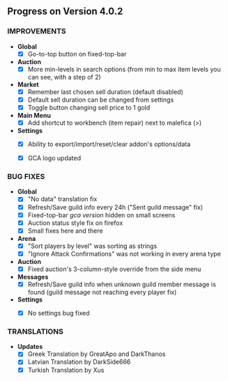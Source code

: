 
## Progress on Version 4.0.2


### IMPROVEMENTS
- **Global**
	- [x] Go-to-top button on fixed-top-bar
- **Auction**
	- [x] More min-levels in search options (from min to max item levels you can see, with a step of 2)
- **Market**
	- [x] Remember last chosen sell duration (default disabled)
	- [x] Default sell duration can be changed from settings
	- [x] Toggle button changing sell price to 1 gold
- **Main Menu**
	- [x] Add shortcut to workbench (item repair) next to malefica (>)
- **Settings**
	- [x] Ability to export/import/reset/clear addon's options/data
	- [x] GCA logo updated


### BUG FIXES
- **Global**
	- [x] "No data" translation fix
	- [x] Refresh/Save guild info every 24h ("Sent guild message" fix)
	- [x] Fixed-top-bar _gca version_ hidden on small screens
	- [x] Auction status style fix on firefox
	- [x] Small fixes here and there
- **Arena**
	- [x] "Sort players by level" was sorting as strings
	- [x] "Ignore Attack Confirmations" was not working in every arena type
- **Auction**
	- [x] Fixed auction's 3-column-style override from the side menu
- **Messages**
	- [x] Refresh/Save guild info when unknown guild member message is found (guild message not reaching every player fix)
- **Settings**
	- [x] No settings bug fixed
	

### TRANSLATIONS
- **Updates**
	- [x] Greek Translation by GreatApo and DarkThanos
	- [x] Latvian Translation by DarkSide666
	- [x] Turkish Translation by Xus
